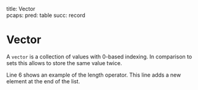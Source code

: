 title: Vector	
pcaps: 
pred: table
succ: record

Vector
=======

A `vector` is a collection of values with 0-based indexing.
In comparison to sets this allows to store the same value twice.

Line 6 shows an example of the length operator. 
This line adds a new element at the end of the list.
